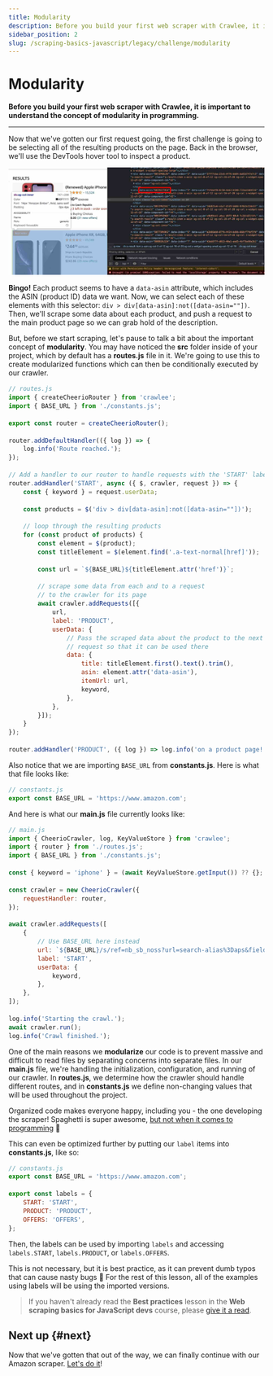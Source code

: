 ```yaml
---
title: Modularity
description: Before you build your first web scraper with Crawlee, it is important to understand the concept of modularity in programming.
sidebar_position: 2
slug: /scraping-basics-javascript/legacy/challenge/modularity
---
```


# Modularity

**Before you build your first web scraper with Crawlee, it is important to understand the concept of modularity in programming.**

---

Now that we've gotten our first request going, the first challenge is going to be selecting all of the resulting products on the page. Back in the browser, we'll use the DevTools hover tool to inspect a product.

![Result products](../../../platform/expert_scraping_with_apify/solutions/images/result-items.jpg)

**Bingo!** Each product seems to have a `data-asin` attribute, which includes the ASIN (product ID) data we want. Now, we can select each of these elements with this selector: `div > div[data-asin]:not([data-asin=""])`. Then, we'll scrape some data about each product, and push a request to the main product page so we can grab hold of the description.

But, before we start scraping, let's pause to talk a bit about the important concept of **modularity**. You may have noticed the **src** folder inside of your project, which by default has a **routes.js** file in it. We're going to use this to create modularized functions which can then be conditionally executed by our crawler.

```js
// routes.js
import { createCheerioRouter } from 'crawlee';
import { BASE_URL } from './constants.js';

export const router = createCheerioRouter();

router.addDefaultHandler(({ log }) => {
    log.info('Route reached.');
});

// Add a handler to our router to handle requests with the 'START' label
router.addHandler('START', async ({ $, crawler, request }) => {
    const { keyword } = request.userData;

    const products = $('div > div[data-asin]:not([data-asin=""])');

    // loop through the resulting products
    for (const product of products) {
        const element = $(product);
        const titleElement = $(element.find('.a-text-normal[href]'));

        const url = `${BASE_URL}${titleElement.attr('href')}`;

        // scrape some data from each and to a request
        // to the crawler for its page
        await crawler.addRequests([{
            url,
            label: 'PRODUCT',
            userData: {
                // Pass the scraped data about the product to the next
                // request so that it can be used there
                data: {
                    title: titleElement.first().text().trim(),
                    asin: element.attr('data-asin'),
                    itemUrl: url,
                    keyword,
                },
            },
        }]);
    }
});

router.addHandler('PRODUCT', ({ log }) => log.info('on a product page!'));
```

Also notice that we are importing `BASE_URL` from **constants.js**. Here is what that file looks like:

```js
// constants.js
export const BASE_URL = 'https://www.amazon.com';
```

And here is what our **main.js** file currently looks like:

```js
// main.js
import { CheerioCrawler, log, KeyValueStore } from 'crawlee';
import { router } from './routes.js';
import { BASE_URL } from './constants.js';

const { keyword = 'iphone' } = (await KeyValueStore.getInput()) ?? {};

const crawler = new CheerioCrawler({
    requestHandler: router,
});

await crawler.addRequests([
    {
        // Use BASE_URL here instead
        url: `${BASE_URL}/s/ref=nb_sb_noss?url=search-alias%3Daps&field-keywords=${keyword}`,
        label: 'START',
        userData: {
            keyword,
        },
    },
]);

log.info('Starting the crawl.');
await crawler.run();
log.info('Crawl finished.');
```

One of the main reasons we **modularize** our code is to prevent massive and difficult to read files by separating concerns into separate files. In our **main.js** file, we're handling the initialization, configuration, and running of our crawler. In **routes.js**, we determine how the crawler should handle different routes, and in **constants.js** we define non-changing values that will be used throughout the project.

Organized code makes everyone happy, including you - the one developing the scraper! Spaghetti is super awesome, [but not when it comes to programming](https://www.urbandictionary.com/define.php?term=spaghetti+code) 🍝

This can even be optimized further by putting our `label` items into **constants.js**, like so:

```js
// constants.js
export const BASE_URL = 'https://www.amazon.com';

export const labels = {
    START: 'START',
    PRODUCT: 'PRODUCT',
    OFFERS: 'OFFERS',
};
```

Then, the labels can be used by importing `labels` and accessing `labels.START`, `labels.PRODUCT`, or `labels.OFFERS`.

This is not necessary, but it is best practice, as it can prevent dumb typos that can cause nasty bugs 🐞 For the rest of this lesson, all of the examples using labels will be using the imported versions.

> If you haven't already read the **Best practices** lesson in the **Web scraping basics for JavaScript devs** course, please [give it a read](../best_practices.md).

## Next up {#next}

Now that we've gotten that out of the way, we can finally continue with our Amazon scraper. [Let's do it](./scraping_amazon.md)!
